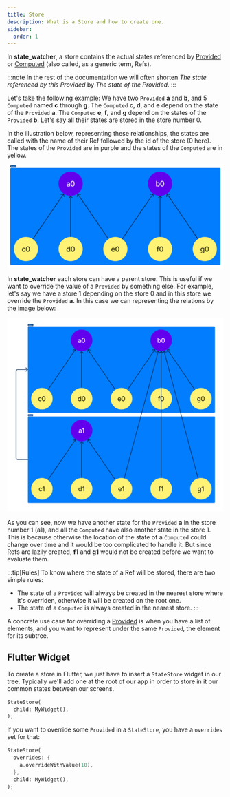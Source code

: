 ```yaml
---
title: Store
description: What is a Store and how to create one.
sidebar:
  order: 1
---
```


In **state_watcher**, a store contains the actual states referenced by [Provided][provided] or [Computed][computed] (also called, as a generic term, Refs).

:::note
In the rest of the documentation we will often shorten *The state referenced by this Provided* by *The state of the Provided*.
:::

Let's take the following example: We have two `Provided` **a** and **b**, and 5 `Computed` named **c** through **g**. The `Computed` **c**, **d**, and **e** depend on the state of the `Provided` **a**. The `Computed` **e**, **f**, and **g** depend on the states of the `Provided` **b**.
Let's say all their states are stored in the store number 0.

In the illustration below, representing these relationships, the states are called with the name of their Ref followed by the id of the store (0 here). The states of the `Provided` are in purple and the states of the `Computed` are in yellow.

![Store Example 1](../../../assets/store_example_1.png)

In **state_watcher** each store can have a parent store. This is useful if we want to override the value of a `Provided` by something else.
For example, let's say we have a store 1 depending on the store 0 and in this store we override the `Provided` **a**. In this case we can representing the relations by the image below:

![Store Example 2](../../../assets/store_example_2.png)

As you can see, now we have another state for the `Provided` **a** in the store number 1 (a1), and all the `Computed` have also another state in the store 1. This is because otherwise the location of the state of a `Computed` could change over time and it would be too complicated to handle it.
But since Refs are lazily created, **f1** and **g1** would not be created before we want to evaluate them.

:::tip[Rules]
To know where the state of a Ref will be stored, there are two simple rules:
- The state of a `Provided` will always be created in the nearest store where it's overriden, otherwise it will be created on the root one.
- The state of a `Computed` is always created in the nearest store.
:::

A concrete use case for overriding a [Provided][provided] is when you have a list of elements, and you want to represent under the same `Provided`, the element for its subtree.


## Flutter Widget

To create a store in Flutter, we just have to insert a `StateStore` widget in our tree. Typically we'll add one at the root of our app in order to store in it our common states between our screens.

```dart
StateStore(
  child: MyWidget(),
);
```

If you want to override some `Provided` in a `StateStore`, you have a `overrides` set for that:
```dart
StateStore(
  overrides: {
    a.overrideWithValue(10),
  },
  child: MyWidget(),
);
```

<!-- Links -->
[provided]: /state_watcher/reference/provided
[computed]: /state_watcher/reference/computed
